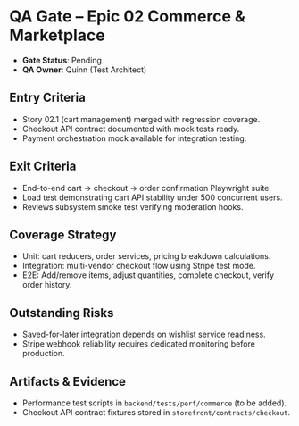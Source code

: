 # QA Gate – Epic 02 Commerce & Marketplace

- **Gate Status**: Pending
- **QA Owner**: Quinn (Test Architect)

## Entry Criteria
- Story 02.1 (cart management) merged with regression coverage.
- Checkout API contract documented with mock tests ready.
- Payment orchestration mock available for integration testing.

## Exit Criteria
- End-to-end cart → checkout → order confirmation Playwright suite.
- Load test demonstrating cart API stability under 500 concurrent users.
- Reviews subsystem smoke test verifying moderation hooks.

## Coverage Strategy
- Unit: cart reducers, order services, pricing breakdown calculations.
- Integration: multi-vendor checkout flow using Stripe test mode.
- E2E: Add/remove items, adjust quantities, complete checkout, verify order history.

## Outstanding Risks
- Saved-for-later integration depends on wishlist service readiness.
- Stripe webhook reliability requires dedicated monitoring before production.

## Artifacts & Evidence
- Performance test scripts in `backend/tests/perf/commerce` (to be added).
- Checkout API contract fixtures stored in `storefront/contracts/checkout`.
